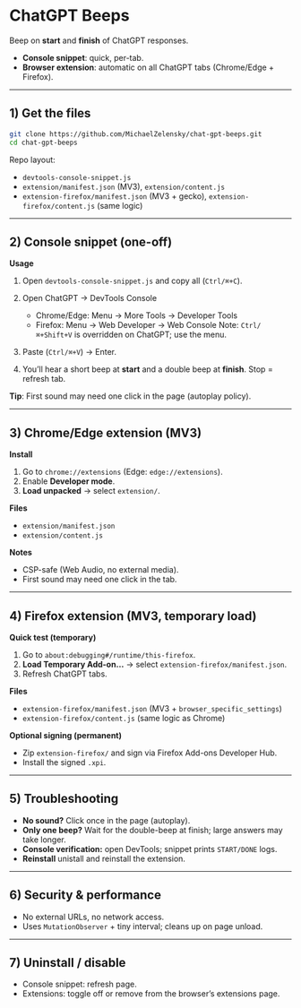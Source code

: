 # ChatGPT Beeps

Beep on **start** and **finish** of ChatGPT responses.

* **Console snippet**: quick, per-tab.
* **Browser extension**: automatic on all ChatGPT tabs (Chrome/Edge + Firefox).

---

## 1) Get the files

```bash
git clone https://github.com/MichaelZelensky/chat-gpt-beeps.git
cd chat-gpt-beeps
```

Repo layout:

* `devtools-console-snippet.js`
* `extension/manifest.json` (MV3), `extension/content.js`
* `extension-firefox/manifest.json` (MV3 + gecko), `extension-firefox/content.js` (same logic)

---

## 2) Console snippet (one-off)

**Usage**

1. Open `devtools-console-snippet.js` and copy all (`Ctrl/⌘+C`).
2. Open ChatGPT → DevTools Console

   * Chrome/Edge: Menu → More Tools → Developer Tools
   * Firefox: Menu → Web Developer → Web Console
     Note: `Ctrl/⌘+Shift+V` is overridden on ChatGPT; use the menu.
3. Paste (`Ctrl/⌘+V`) → Enter.
4. You’ll hear a short beep at **start** and a double beep at **finish**.
   Stop = refresh tab.

**Tip**: First sound may need one click in the page (autoplay policy).

---

## 3) Chrome/Edge extension (MV3)

**Install**

1. Go to `chrome://extensions` (Edge: `edge://extensions`).
2. Enable **Developer mode**.
3. **Load unpacked** → select `extension/`.

**Files**

* `extension/manifest.json`
* `extension/content.js`

**Notes**

* CSP-safe (Web Audio, no external media).
* First sound may need one click in the tab.

---

## 4) Firefox extension (MV3, temporary load)

**Quick test (temporary)**

1. Go to `about:debugging#/runtime/this-firefox`.
2. **Load Temporary Add-on…** → select `extension-firefox/manifest.json`.
3. Refresh ChatGPT tabs.

**Files**

* `extension-firefox/manifest.json` (MV3 + `browser_specific_settings`)
* `extension-firefox/content.js` (same logic as Chrome)

**Optional signing (permanent)**

* Zip `extension-firefox/` and sign via Firefox Add-ons Developer Hub.
* Install the signed `.xpi`.

---

## 5) Troubleshooting

* **No sound?** Click once in the page (autoplay).
* **Only one beep?** Wait for the double-beep at finish; large answers may take longer.
* **Console verification:** open DevTools; snippet prints `START/DONE` logs.
* **Reinstall** unistall and reinstall the extension. 

---

## 6) Security & performance

* No external URLs, no network access.
* Uses `MutationObserver` + tiny interval; cleans up on page unload.

---

## 7) Uninstall / disable

* Console snippet: refresh page.
* Extensions: toggle off or remove from the browser’s extensions page.
